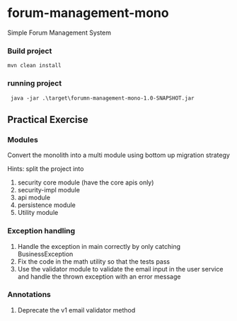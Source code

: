 # forum-management-mono
Simple Forum Management System

### Build project
```
mvn clean install
```

### running project
```
 java -jar .\target\forumn-management-mono-1.0-SNAPSHOT.jar
```

## Practical Exercise 
### Modules
Convert the monolith into a multi module using bottom up migration strategy

Hints: split the project into 
1. security core module (have the core apis only)
2. security-impl module
3. api module
4. persistence module
5. Utility module


### Exception handling
1. Handle the exception in main correctly by only catching BusinessException
2. Fix the code in the math utility so that the tests pass
3. Use the validator module to validate the email input in the user service and handle the thrown exception with an error message

### Annotations
1. Deprecate the v1 email validator method